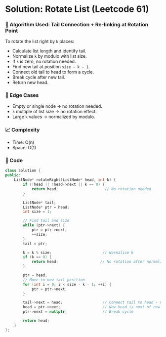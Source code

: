 # Solution: Rotate List (Leetcode 61)

### 🧠 Algorithm Used: Tail Connection + Re-linking at Rotation Point

To rotate the list right by `k` places:

- Calculate list length and identify tail.
- Normalize `k` by modulo with list size.
- If `k` is zero, no rotation needed.
- Find new tail at position `size - k - 1`.
- Connect old tail to head to form a cycle.
- Break cycle after new tail.
- Return new head.

### 🧪 Edge Cases

- Empty or single node → no rotation needed.
- `k` multiple of list size → no rotation effect.
- Large `k` values → normalized by modulo.

### 📈 Complexity

- Time: O(n)
- Space: O(1)

### 🧾 Code

```cpp
class Solution {
public:
    ListNode* rotateRight(ListNode* head, int k) {
        if (!head || !head->next || k == 0) {
            return head;                     // No rotation needed
        }

        ListNode* tail;
        ListNode* ptr = head;
        int size = 1;

        // Find tail and size
        while (ptr->next) {
            ptr = ptr->next;
            ++size;
        }
        tail = ptr;

        k = k % size;                       // Normalize k
        if (k == 0) {
            return head;                   // No rotation after normalization
        }

        ptr = head;
        // Move to new tail position
        for (int i = 0; i < size - k - 1; ++i) {
            ptr = ptr->next;
        }

        tail->next = head;                  // Connect tail to head - make cycle
        head = ptr->next;                   // New head is next of new tail
        ptr->next = nullptr;                // Break cycle

        return head;
    }
};
```

